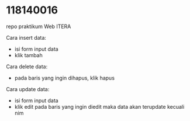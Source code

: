 # 118140016

repo praktikum Web ITERA

Cara insert data:

- isi form input data
- klik tambah

Cara delete data:

- pada baris yang ingin dihapus, klik hapus

Cara update data:

- isi form input data
- klik edit pada baris yang ingin diedit maka data akan terupdate kecuali nim
